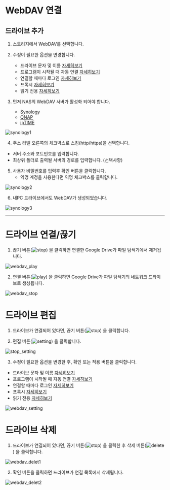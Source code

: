 # WebDAV 연결

## 드라이브 추가
  
1. 스토리지에서 WebDAV를 선택합니다.

2. 수정이 필요한 옵션을 변경합니다.
   - 드라이브 문자 및 이름 [자세히보기](https://github.com/bin1006/test/blob/master/drive_name.md)
   - 프로그램이 시작될 때 자동 연결 [자세히보기](https://github.com/bin1006/test/blob/master/automatic.md)
   - 연결할 때마다 로그인 [자세히보기](https://github.com/bin1006/test/blob/master/connection_login.md#webdav-%EB%A1%9C%EA%B7%B8%EC%9D%B8)
   - 프록시 [자세히보기](https://github.com/bin1006/test/blob/master/proxy.md#%ED%94%84%EB%A1%9D%EC%8B%9C-%EC%82%AC%EC%9A%A9)
   - 읽기 전용 [자세히보기](https://github.com/bin1006/test/blob/master/read.md)

3. 먼저 NAS의 WebDAV 서버가 활성화 되어야 합니다.
    - [Synology](https://www.synology.com/ko-kr/knowledgebase/DSM/tutorial/File_Sharing/How_to_access_files_on_Synology_NAS_with_WebDAV)
    - [QNAP](https://www.qnap.com/ko-kr/how-to/tutorial/article/webdav%EB%A5%BC-%EC%9D%B4%EC%9A%A9%ED%95%9C-qnap-%EC%9B%90%EA%B2%A9-%EC%95%A1%EC%84%B8%EC%8A%A4)
    - [ipTIME](http://iptime.com/iptime/?page_id=67&pageid=1&mod=document&keyword=raidrive&x=22&y=15&uid=18934)
   
![synology1](/synology1.png?raw=true)


4. 주소 라벨 오른쪽의 체크박스로 스킴(http/https)을 선택합니다.
  - 서버 주소와 포트번호를 입력합니다.
  - 최상위 폴더로 출력될 서버의 경로를 입력합니다. (선택사항)
  
  
5. 사용자 비밀번호를 입력후 확인 버튼을 클릭합니다.
   - 익명 계정을 사용한다면 익명 체크박스를 클릭합니다.
      
![synology2](/synology2.PNG?raw=true)


6. 내PC 드라이브에서도 WebDAV가 생성되었습니다.

![synology3](/synology3.PNG?raw=true)


---  


# 드라이브 연결/끊기

1. 끊기 버튼(![stop](/stop_icon1.png?raw=true)) 을 클릭하면 연결한 Google Drive가 파일 탐색기에서 제거됩니다.

![webdav_play](/webdav_play.PNG?raw=true)

2. 연결 버튼(![play](/play.png?raw=true)) 을 클릭하면 Google Drive가 파일 탐색기의 네트워크 드라이브로 생성됩니다.

![webdav_stop](/webdav_stop.PNG?raw=true)



# 드라이브 편집

1. 드라이브가 연결되어 있다면, 끊기 버튼(![stop](/stop_icon1.png?raw=true)) 을 클릭합니다.

2. 편집 버튼(![setting](/setting_icon.png?raw=true)) 을 클릭합니다.

![stop_setting](/stop_setting.png?raw=true)

3. 수정이 필요한 옵션을 변경한 후, 확인 또는 적용 버튼을 클릭합니다.

  - 드라이브 문자 및 이름 [자세히보기](https://github.com/bin1006/test/blob/master/drive_name.md)
  - 프로그램이 시작될 때 자동 연결 [자세히보기](https://github.com/bin1006/test/blob/master/automatic.md)
  - 연결할 때마다 로그인 [자세히보기](https://github.com/bin1006/test/blob/master/connection_login.md)
  - 프록시 [자세히보기](https://github.com/bin1006/test/blob/master/proxy.md#%ED%94%84%EB%A1%9D%EC%8B%9C-%EC%82%AC%EC%9A%A9)
  - 읽기 전용 [자세히보기](https://github.com/bin1006/test/blob/master/read.md)

![webdav_setting](/webdav_setting.PNG?raw=true)




# 드라이브 삭제

1. 드라이브가 연결되어 있다면, 끊기 버튼(![stop](/stop_icon1.png?raw=true)) 을 클릭한 후 삭제 버튼(![delete](/delete_icon1.png?raw=true)) 을 클릭합니다.

![webdav_delet1](/webdav_delet1.png?raw=true)

2. 확인 버튼을 클릭하면 드라이브가 연결 목록에서 삭제됩니다.

![webdav_delet2](/webdav_delet2.PNG?raw=true)
